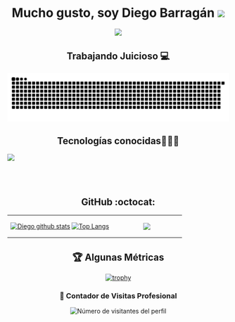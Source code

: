 <h1 align="center"><b>Mucho gusto, soy Diego Barragán </b><img src="https://media.giphy.com/media/hvRJCLFzcasrR4ia7z/giphy.gif" width="35"></h1>
<!--  -->

<p align="center">
  <a href="https://github.com/DenverCoder1/readme-typing-svg"><img src="https://readme-typing-svg.herokuapp.com?font=Time+New+Roman&color=%23C8BE25&size=25&center=true&vCenter=true&width=600&height=100&lines=Electronic+Engineer+@dialejobv.ai;Master+of+Engineering;Robotics+and+AI+Developer;Winner+of+the+MinTIC+and+Apps.co+Hackaton;High+experience+in+handling+Python;Professor+of+Electronic+Engineering+at+USTA;I+love+Robotics+and+Artificial+Intelligence;Always+learning+new+things"></a>
</p>

<h2 align="center">Trabajando Juicioso 💻</h2>
<p align = "center">
	<img src = "https://github.com/7oSkaaa/7oSkaaa/blob/output/github-contribution-grid-snake.svg?" alt = "Snake Game"/>
</p>
<div align="center">

<h2 >Tecnologías conocidas👨🏻‍💻</h2>
<!--tech stack icons-->
<p align="left">
  <a href="https://skillicons.dev">
    <img src="https://skillicons.dev/icons?i=androidstudio,c,css,java,typescript,javascript,flutter,py,ros,latex,html,js,nodejs,mysql,sqlite,git,github,postman,docker,vscode,bash,linux,ai,matlab,octave&perline=25" />
  </a>
</p>
<br>

<br>

<h2>GitHub :octocat:</h2>
  <!--- stats (start) -->
<table align="center">
<tr border="none">
<td width="60%" align="center">

<!--  <img  align="center"  src="https://github-readme-stats.vercel.app/api?username=unsimpledev&theme=dark&show_icons=true&count_private=true" />
  <br></br> -->
  [![Diego github stats](https://github-readme-stats.vercel.app/api?username=dialejobv&show_icons=true&theme=merko)](https://github.com/dialejobv/github-readme-stats) [![Top Langs](https://github-readme-stats.vercel.app/api/top-langs/?username=dialejobv&layout=compact&theme=merko)](https://github.com/dialejobv/github-readme-stats)

</td>

<td width="60%" align="center">

  <img  align="center"  src="https://github-readme-stats.anuraghazra1.vercel.app/api/top-langs/?username=dialejobv&theme=dark&hide_border=false&no-bg=true&no-frame=true&langs_count=10"/>

  </td>
</tr>
</table> 
<!--- stats (end) -->
<!--- trophy (start) -->

<h2>🏆 Algunas Métricas</h2>
<div align=center>
 
[![trophy](https://github-profile-trophy.vercel.app/?username=dialejobv&theme=onedark&title=-Reviews&no-frame=true&margin-w=4&margin-h=4)](https://github.com/dialejobv)
  
</div>

<div align="center">
  <h3><b>📍 Contador de Visitas Profesional</b></h3>
</div>

<p align="center">
  <img
    src="https://profile-counter.glitch.me/dialejobv/count.svg"
    alt="Número de visitantes del perfil"
  />
</p>



